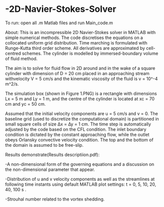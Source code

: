 # -2D-Navier-Stokes-Solver

To run: open all .m Matlab files and run Main_code.m

About:
This is an incompressible 2D Navier-Stokes solver in MATLAB with simple numerical methods. The code discretises the equations on a
collocated uniform grid distribution. Time marching is formulated with Runge-Kutta third order scheme. All derivatives are approximated by
cell-centred schemes. The cylinder is modelled by immersed-boundary volume of fluid method. 

The aim is to solve for fluid flow in 2D around and in the wake of a square cylinder with dimension of D = 20 cm
placed in an approaching stream withvelocity V = 5 cm/s and the kinematic viscosity of the fluid is v = 10^-4 m^2/s. 

The simulation box (shown in Figure 1.PNG) is a rectangle with dimensions Lx = 5 m
and Ly = 1 m, and the centre of the cylinder is located at xc = 70 cm and yc = 50 cm.

Assumed that the initial velocity components are u = 5 cm/s and v = 0. 
The baseline grid (used to discretize the computational domain) is
partitioned in small square cells of size ∆x = ∆y = 1 cm. The time step is
automatically adjusted by the code based on the CFL condition. The inlet
boundary condition is dictated by the constant approaching flow, while the
outlet obeys Orlansky convective velocity condition. The top and the bottom
of the domain is assumed to be free-slip.

Results demonstrate(Results descriptiion.pdf):

-A non-dimensional form of the governing equations and a discussion on
the non-dimensional parameter that appear.

-Distribution of u and v velocity components as well as the
streamlines at following time instants using default MATLAB plot
settings: t = 0, 5, 10, 20, 40, 100 s .

-Strouhal number related to the vortex shedding.

